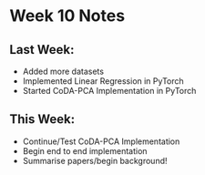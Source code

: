 # Week 10 Notes
## Last Week:
 - Added more datasets
 - Implemented Linear Regression in PyTorch
 - Started CoDA-PCA Implementation in PyTorch

## This Week:
  - Continue/Test CoDA-PCA Implementation
  - Begin end to end implementation
  - Summarise papers/begin background!
